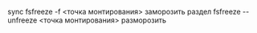 sync
fsfreeze -f <точка монтирования> заморозить раздел
fsfreeze --unfreeze <точка монтирования> разморозить

